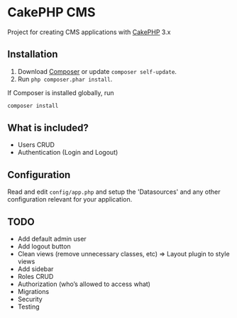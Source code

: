# CakePHP CMS

Project for creating CMS applications with [CakePHP](http://cakephp.org) 3.x

## Installation

1. Download [Composer](http://getcomposer.org/doc/00-intro.md) or update `composer self-update`.
2. Run `php composer.phar install`.

If Composer is installed globally, run
```bash
composer install
```

## What is included?
* Users CRUD
* Authentication (Login and Logout)

## Configuration

Read and edit `config/app.php` and setup the 'Datasources' and any other
configuration relevant for your application.

## TODO
* Add default admin user
* Add logout button
* Clean views (remove unnecessary classes, etc) => Layout plugin to style views
* Add sidebar
* Roles CRUD
* Authorization (who’s allowed to access what)
* Migrations
* Security
* Testing
